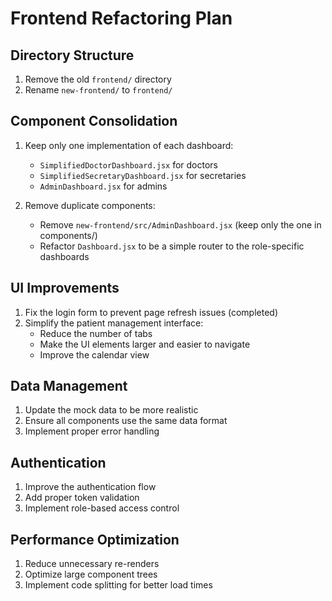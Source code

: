 # Frontend Refactoring Plan

## Directory Structure
1. Remove the old `frontend/` directory
2. Rename `new-frontend/` to `frontend/`

## Component Consolidation
1. Keep only one implementation of each dashboard:
   - `SimplifiedDoctorDashboard.jsx` for doctors
   - `SimplifiedSecretaryDashboard.jsx` for secretaries
   - `AdminDashboard.jsx` for admins

2. Remove duplicate components:
   - Remove `new-frontend/src/AdminDashboard.jsx` (keep only the one in components/)
   - Refactor `Dashboard.jsx` to be a simple router to the role-specific dashboards

## UI Improvements
1. Fix the login form to prevent page refresh issues (completed)
2. Simplify the patient management interface:
   - Reduce the number of tabs
   - Make the UI elements larger and easier to navigate
   - Improve the calendar view

## Data Management
1. Update the mock data to be more realistic
2. Ensure all components use the same data format
3. Implement proper error handling

## Authentication
1. Improve the authentication flow
2. Add proper token validation
3. Implement role-based access control

## Performance Optimization
1. Reduce unnecessary re-renders
2. Optimize large component trees
3. Implement code splitting for better load times
